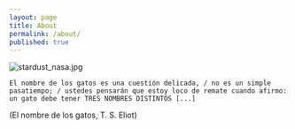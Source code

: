 ```yaml
---
layout: page
title: About
permalink: /about/
published: true
---
```


![stardust_nasa.jpg]({{site.baseurl}}/images/stardust_nasa.jpg)

```El nombre de los gatos es una cuestión delicada, / no es un simple pasatiempo; / ustedes pensarán que estoy loco de remate cuando afirmo: un gato debe tener TRES NOMBRES DISTINTOS [...]```

(El nombre de los gatos, T. S. Eliot)
